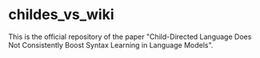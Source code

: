 # childes_vs_wiki
This is the official repository of the paper "Child-Directed Language Does Not Consistently Boost Syntax Learning in Language Models". 
